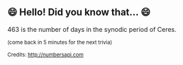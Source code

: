 ## 😄 Hello! Did you know that... 😄
463 is the number of days in the synodic period of Ceres.

<sup>(come back in 5 minutes for the next trivia)</sup>


<sup>Credits: http://numbersapi.com</sup>
